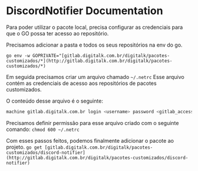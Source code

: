 # DiscordNotifier Documentation

Para poder utilizar o pacote local, precisa configurar as credenciais para que o GO possa ter acesso ao repositório.

Precisamos adicionar a pasta e todos os seus repositórios na env do go.

`go env -w GOPRIVATE="[gitlab.digitalk.com.br/digitalk/pacotes-customizados/*](http://gitlab.digitalk.com.br/digitalk/pacotes-customizados/*)`

Em seguida precisamos criar um arquivo chamado `~/.netrc` 
Esse arquivo contém as credenciais de acesso aos repositórios de pacotes customizados.

O conteúdo desse arquivo é o seguinte:

```bash
machine gitlab.digitalk.com.br login <username> password <gitlab_access_token>
```

Precisamos definir permissão para esse arquivo criado com o seguinte comando: `chmod 600 ~/.netrc`

Com esses passos feitos, podemos finalmente adicionar o pacote ao projeto.
`go get [gitlab.digitalk.com.br/digitalk/pacotes-customizados/discord-notifier](http://gitlab.digitalk.com.br/digitalk/pacotes-customizados/discord-notifier)`
